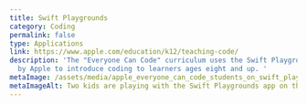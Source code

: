 ```yaml
---
title: Swift Playgrounds
category: Coding
permalink: false
type: Applications
link: https://www.apple.com/education/k12/teaching-code/
description: 'The "Everyone Can Code" curriculum uses the Swift Playgrounds app
  by Apple to introduce coding to learners ages eight and up. '
metaImage: /assets/media/apple_everyone_can_code_students_on_swift_playgrounds_app_05172018.jpg
metaImageAlt: Two kids are playing with the Swift Playgrounds app on their iPads
---
```

